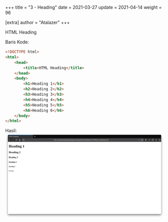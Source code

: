 +++
title = "3 - Heading"
date = 2021-03-27
update = 2021-04-14
weight = 96

[extra]
author = "Atalazer"
+++

HTML Heading

Baris Kode:
```html
<!DOCTYPE html>
<html>
    <head>
        <title>HTML Heading</title>
    </head>
    <body>
        <h1>Heading 1</h1>
        <h2>Heading 2</h2>
        <h3>Heading 3</h3>
        <h4>Heading 4</h4>
        <h5>Heading 5</h5>
        <h6>Heading 6</h6>
    </body>
</html>
```
Hasil:
![HTML Heading](/img/html/3-heading.png)


